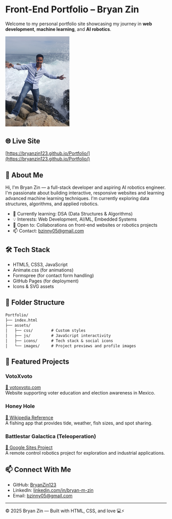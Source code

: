 # Front-End Portfolio – Bryan Zin

Welcome to my personal portfolio site showcasing my journey in **web development**, **machine learning**, and **AI robotics**.

<img src="assets/images/20160226_132749.jpg" alt="Screenshot" width="200" height="auto"/>
 <!-- Replace with actual screenshot if available -->

## 🌐 Live Site

[https://bryanzin123.github.io/Portfolio/](https://bryanzin123.github.io/Portfolio/)

## 👋 About Me

Hi, I'm Bryan Zin — a full-stack developer and aspiring AI robotics engineer. I'm passionate about building interactive, responsive websites and learning advanced machine learning techniques. I'm currently exploring data structures, algorithms, and applied robotics.

- 🌱 Currently learning: DSA (Data Structures & Algorithms)
- 💡 Interests: Web Development, AI/ML, Embedded Systems
- 🤝 Open to: Collaborations on front-end websites or robotics projects
- 📫 Contact: bzinny05@gmail.com

## 🛠 Tech Stack

- HTML5, CSS3, JavaScript
- Animate.css (for animations)
- Formspree (for contact form handling)
- GitHub Pages (for deployment)
- Icons & SVG assets

## 📁 Folder Structure

```plaintext
Portfolio/
├── index.html
├── assets/
│   ├── css/        # Custom styles
│   ├── js/         # JavaScript interactivity
│   ├── icons/      # Tech stack & social icons
│   └── images/     # Project previews and profile images
```

## 🚀 Featured Projects

### VotoXvoto
[🔗 votoxvoto.com](https://votoxvoto.com/2024/)  
Website supporting voter education and election awareness in Mexico.

### Honey Hole
[🔗 Wikipedia Reference](https://en.wikipedia.org/wiki/Honey_hole)  
A fishing app that provides tide, weather, fish sizes, and spot sharing.

### Battlestar Galactica (Teleoperation)
[🔗 Google Sites Project](https://sites.google.com/view/teleoperation-battleship-galac/home)  
A remote control robotics project for exploration and industrial applications.

## 📫 Connect With Me

- GitHub: [BryanZin123](https://github.com/BryanZin123)
- LinkedIn: [linkedin.com/in/bryan-m-zin](https://www.linkedin.com/in/bryan-m-zin/)
- Email: bzinny05@gmail.com

---

© 2025 Bryan Zin — Built with HTML, CSS, and love 💻⚡
